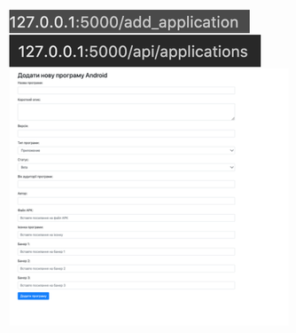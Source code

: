 ![1](https://github.com/MrghtChannel/WalletStore_API/blob/main/img/1.png)
![2](https://github.com/MrghtChannel/WalletStore_API/blob/main/img/2.png)
![3](https://github.com/MrghtChannel/WalletStore_API/blob/main/img/3.png)
